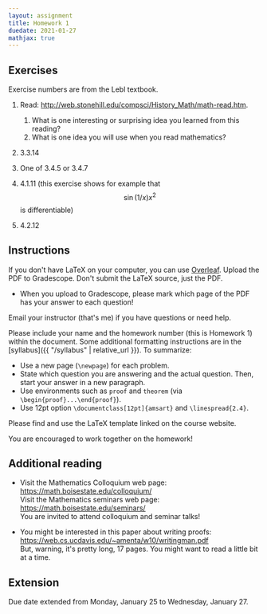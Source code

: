 ```yaml
---
layout: assignment
title: Homework 1
duedate: 2021-01-27
mathjax: true
---
```


## Exercises

Exercise numbers are from the Lebl textbook.

1.  Read: <http://web.stonehill.edu/compsci/History_Math/math-read.htm>.  
    
    1.  What is one interesting or surprising idea you learned from this reading?
    2.  What is one idea you will use when you read mathematics?

2.  3.3.14

3.  One of 3.4.5 or 3.4.7

4.  4.1.11 (this exercise shows for example that $$\sin(1/x) x^2$$ is differentiable)

5.  4.2.12



## Instructions

If you don't have LaTeX on your computer, you can use [Overleaf](https://overleaf.com).
Upload the PDF to Gradescope.
Don't submit the LaTeX source, just the PDF.

+ When you upload to Gradescope,
  please mark which page of the PDF has your answer to each question!

Email your instructor (that's me) if you have questions or need help.

Please include your name and the homework number
(this is Homework 1) within the document.
Some additional formatting instructions are in the
[syllabus]({{ "/syllabus" | relative_url }}).
To summarize:

+ Use a new page (`\newpage`) for each problem.
+ State which question you are answering and the actual question.
  Then, start your answer in a new paragraph.
+ Use environments such as `proof` and `theorem`
  (via `\begin{proof}...\end{proof}`).
+ Use 12pt option `\documentclass[12pt]{amsart}` and `\linespread{2.4}`.

Please find and use the LaTeX template linked on the course website.

You are encouraged to work together on the homework!


## Additional reading

+ Visit the Mathematics Colloquium web page: <https://math.boisestate.edu/colloquium/>  
  Visit the Mathematics seminars web page: <https://math.boisestate.edu/seminars/>  
  You are invited to attend colloquium and seminar talks!

+ You might be interested in this paper about writing proofs:  
  <https://web.cs.ucdavis.edu/~amenta/w10/writingman.pdf>  
  But, warning, it's pretty long, 17 pages. You might want to read a little bit at a time.


## Extension

Due date extended from Monday, January 25 to Wednesday, January 27.
